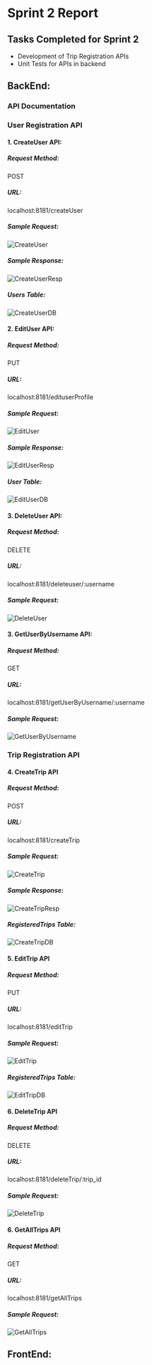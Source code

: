 # Sprint 2 Report  
## Tasks Completed for Sprint 2
- Development of Trip Registration APIs
- Unit Tests for APIs in backend
## BackEnd:
### API Documentation 
### User Registration API
#### 1. CreateUser API: 
##### Request Method:  
POST
##### URL:  
localhost:8181/createUser
##### Sample Request:
![CreateUser](https://user-images.githubusercontent.com/41318802/160982150-30c754ad-d870-4757-81b7-abfdd03350fd.JPG)  
##### Sample Response:  
![CreateUserResp](https://user-images.githubusercontent.com/41318802/160982252-13310f0d-a2f7-45fa-b43d-70e2245380b2.JPG)  
##### Users Table:  
![CreateUserDB](https://user-images.githubusercontent.com/41318802/160982300-312e762d-0c4d-4f18-9382-1912aa550a6c.JPG)  

#### 2. EditUser API: 
##### Request Method:  
PUT
##### URL:  
localhost:8181/edituserProfile
##### Sample Request:  
![EditUser](https://user-images.githubusercontent.com/41318802/160983312-a35c8c9d-bf36-40e8-a27a-6aac6460382b.JPG)
##### Sample Response:  
![EditUserResp](https://user-images.githubusercontent.com/41318802/160983332-89e5144e-ee9e-4873-bf11-7f71a1049e8c.JPG)  
##### User Table:  
![EditUserDB](https://user-images.githubusercontent.com/41318802/160983378-19fd1a70-4d6d-4bdc-a2ec-f77e20bc43bd.JPG)  

#### 3. DeleteUser API: 
##### Request Method:  
DELETE
##### URL:  
localhost:8181/deleteuser/:username
##### Sample Request:  
![DeleteUser](https://user-images.githubusercontent.com/41318802/160986585-8d5f780f-05a4-4cb0-bb57-d7930af4741c.JPG)  

#### 3. GetUserByUsername API: 
##### Request Method:  
GET
##### URL:  
localhost:8181/getUserByUsername/:username
##### Sample Request:  
![GetUserByUsername](https://user-images.githubusercontent.com/41318802/160990444-befd094d-4dfc-4fa8-8f09-4d024bbdac9c.JPG)

### Trip Registration API
#### 4. CreateTrip API
##### Request Method:  
POST
##### URL:  
localhost:8181/createTrip
##### Sample Request:  
![CreateTrip](https://user-images.githubusercontent.com/41318802/160988784-e58b4cc9-693d-4d14-9b8f-29d935ccff7b.JPG)  
##### Sample Response:  
![CreateTripResp](https://user-images.githubusercontent.com/41318802/160988866-18ed18af-154c-435c-a30f-bf9e86b948af.JPG)  
##### RegisteredTrips Table:
![CreateTripDB](https://user-images.githubusercontent.com/41318802/160988964-7b4d0a85-cff2-4881-ade2-ece61790e8af.JPG)  

#### 5. EditTrip API
##### Request Method:  
PUT
##### URL:  
localhost:8181/editTrip
##### Sample Request:  
![EditTrip](https://user-images.githubusercontent.com/41318802/160989302-d97f99dd-8650-4c64-9a11-cecaa90d1599.JPG)  
##### RegisteredTrips Table:
![EditTripDB](https://user-images.githubusercontent.com/41318802/160989362-a80de28c-db51-4b44-8b87-78737e74222d.JPG)  

#### 6. DeleteTrip API
##### Request Method:  
DELETE
##### URL:  
localhost:8181/deleteTrip/:trip_id
##### Sample Request:  
![DeleteTrip](https://user-images.githubusercontent.com/41318802/160989878-15cb2469-ff54-4be1-bf89-26f38e8e8eeb.JPG)  


#### 6. GetAllTrips API
##### Request Method:  
GET
##### URL:  
localhost:8181/getAllTrips
##### Sample Request:  
![GetAllTrips](https://user-images.githubusercontent.com/41318802/160990298-10939eb5-6a05-4b92-9982-4a1219942111.JPG)

## FrontEnd:
